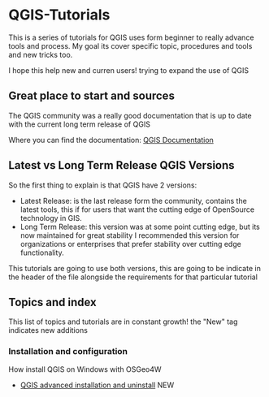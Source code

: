 # QGIS-Tutorials


This is a series of tutorials for QGIS uses form beginner to really advance
tools and process. My goal its cover specific topic, procedures and tools and
new tricks too.

I hope this help new and curren users! trying to expand the use of QGIS


## Great place to start and sources


The QGIS community was a really good documentation that is up to date with the
current long term release of QGIS

Where you can find the documentation:
[QGIS Documentation](https://qgis.org/en/docs/index.html)


## Latest vs Long Term Release QGIS Versions

So the first thing to explain is that QGIS have 2 versions:

* Latest Release: is the last release form the community, contains the latest
tools, this if for users that want the cutting edge of OpenSource technology in
GIS.
* Long Term Release: this version was at some point cutting edge, but its now
maintained for great stability I recommended this version for organizations or
enterprises that prefer stability over cutting edge functionality.

This tutorials are going to use both versions, this are going to be indicate in
the header of the file alongside the requirements for that particular tutorial 

## Topics and index

This list of topics and tutorials are in constant growth! the "New" tag 
indicates new additions

 ### Installation and configuration

  How install QGIS on Windows with OSGeo4W

 * [QGIS advanced installation and uninstall](/Tutorials/installing_and_uninstall_qgis_with_osgeo4w) NEW